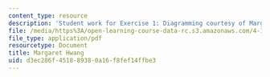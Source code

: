 ```yaml
---
content_type: resource
description: 'Student work for Exercise 1: Diagramming courtesy of Margaret Hwang.'
file: /media/https%3A/open-learning-course-data-rc.s3.amazonaws.com/4-195-special-problems-in-architectural-design-spring-2005/d3ec286f451889380a16f8fef14ffbe3_1hwang.pdf
file_type: application/pdf
resourcetype: Document
title: Margaret Hwang
uid: d3ec286f-4518-8938-0a16-f8fef14ffbe3
---
```

